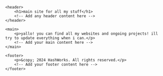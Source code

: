 <html lang="en">
<head>
    <meta charset="UTF-8">
    <meta name="viewport" content="width=device-width, initial-scale=1.0">
    <title>main site for all my stuff</title>
    <!-- You can add additional meta tags, stylesheets, or scripts in the head section -->
</head>
<body>

    <header>
        <h1>main site for all my stuff</h1>
        <!-- Add any header content here -->
    </header>

    <main>
        <p>yallo! you can find all my websites and ongoing projects! ill try to update everything when i can.</p>
        <!-- Add your main content here -->
    </main>

    <footer>
        <p>&copy; 2024 HashWorks. All rights reserved.</p>
        <!-- Add your footer content here -->
    </footer>

</body>
</html>
